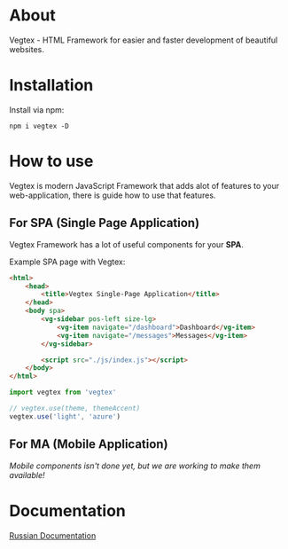 # About
Vegtex - HTML Framework for easier and faster development of beautiful websites.

# Installation
Install via npm:
```
npm i vegtex -D
```

# How to use
Vegtex is modern JavaScript Framework that adds alot of 
features to your web-application, there is guide how to use that features.

## For SPA (Single Page Application)
Vegtex Framework has a lot of useful components for your **SPA**.

Example SPA page with Vegtex:
```html
<html>
    <head>
        <title>Vegtex Single-Page Application</title>
    </head>
    <body spa>
        <vg-sidebar pos-left size-lg>
            <vg-item navigate="/dashboard">Dashboard</vg-item>
            <vg-item navigate="/messages">Messages</vg-item>
        </vg-sidebar>

        <script src="./js/index.js"></script>
    </body>
</html>
```
```js
import vegtex from 'vegtex'

// vegtex.use(theme, themeAccent)
vegtex.use('light', 'azure')
```

## For MA (Mobile Application)
*Mobile components isn't done yet, but we are working to make them available!*

# Documentation
[Russian Documentation](https://proxymal.ru/view/vegtex)
